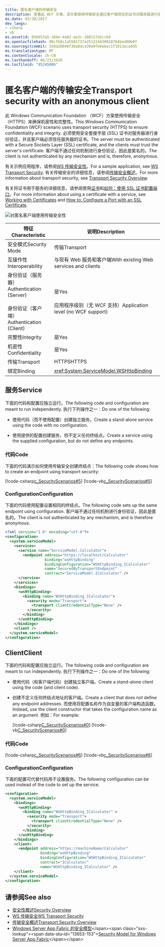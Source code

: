 ```yaml
---
title: 匿名客户端的传输安全
description: 查看此 WCF 方案，该方案使用传输安全通过客户端信任的证书对服务器进行身份验证。 未对客户端进行身份验证。
ms.date: 03/30/2017
dev_langs:
- csharp
- vb
ms.assetid: 056653a5-384e-4a02-ae3c-1b0157d2ccb4
ms.openlocfilehash: 08cfb8c1a5581f17a251224430018764bed80b0f
ms.sourcegitcommit: 358a28048f36a8dca39a9fe6e6ac1f1913acadd5
ms.translationtype: MT
ms.contentlocale: zh-CN
ms.lasthandoff: 06/23/2020
ms.locfileid: "85245006"
---
```

# <a name="transport-security-with-an-anonymous-client"></a><span data-ttu-id="13653-104">匿名客户端的传输安全</span><span class="sxs-lookup"><span data-stu-id="13653-104">Transport security with an anonymous client</span></span>

<span data-ttu-id="13653-105">此 Windows Communication Foundation （WCF）方案使用传输安全（HTTPS）来确保机密性和完整性。</span><span class="sxs-lookup"><span data-stu-id="13653-105">This Windows Communication Foundation (WCF) scenario uses transport security (HTTPS) to ensure confidentiality and integrity.</span></span> <span data-ttu-id="13653-106">必须使用安全套接字层 (SSL) 证书对服务器进行身份验证，并且客户端必须信任服务器的证书。</span><span class="sxs-lookup"><span data-stu-id="13653-106">The server must be authenticated with a Secure Sockets Layer (SSL) certificate, and the clients must trust the server's certificate.</span></span> <span data-ttu-id="13653-107">客户端不通过任何机制进行身份验证，因此是匿名的。</span><span class="sxs-lookup"><span data-stu-id="13653-107">The client is not authenticated by any mechanism and is, therefore, anonymous.</span></span>

<span data-ttu-id="13653-108">有关示例应用程序，请参阅[WS 传输安全性](../samples/ws-transport-security.md)。</span><span class="sxs-lookup"><span data-stu-id="13653-108">For a sample application, see [WS Transport Security](../samples/ws-transport-security.md).</span></span> <span data-ttu-id="13653-109">有关传输安全的详细信息，请参阅[传输安全概述](transport-security-overview.md)。</span><span class="sxs-lookup"><span data-stu-id="13653-109">For more information about transport security, see [Transport Security Overview](transport-security-overview.md).</span></span>

<span data-ttu-id="13653-110">有关将证书用于服务的详细信息，请参阅使用[证书](working-with-certificates.md)和[如何：使用 SSL 证书配置端口](how-to-configure-a-port-with-an-ssl-certificate.md)。</span><span class="sxs-lookup"><span data-stu-id="13653-110">For more information about using a certificate with a service, see [Working with Certificates](working-with-certificates.md) and [How to: Configure a Port with an SSL Certificate](how-to-configure-a-port-with-an-ssl-certificate.md).</span></span>

![对匿名客户端使用传输安全性](./media/8fa2e931-0cfb-4aaa-9272-91d652b85d8d.gif)

|<span data-ttu-id="13653-112">特征</span><span class="sxs-lookup"><span data-stu-id="13653-112">Characteristic</span></span>|<span data-ttu-id="13653-113">说明</span><span class="sxs-lookup"><span data-stu-id="13653-113">Description</span></span>|
|--------------------|-----------------|
|<span data-ttu-id="13653-114">安全模式</span><span class="sxs-lookup"><span data-stu-id="13653-114">Security Mode</span></span>|<span data-ttu-id="13653-115">传输</span><span class="sxs-lookup"><span data-stu-id="13653-115">Transport</span></span>|
|<span data-ttu-id="13653-116">互操作性</span><span class="sxs-lookup"><span data-stu-id="13653-116">Interoperability</span></span>|<span data-ttu-id="13653-117">与现有 Web 服务和客户端</span><span class="sxs-lookup"><span data-stu-id="13653-117">With existing Web services and clients</span></span>|
|<span data-ttu-id="13653-118">身份验证（服务器）</span><span class="sxs-lookup"><span data-stu-id="13653-118">Authentication (Server)</span></span><br /><br /> <span data-ttu-id="13653-119">身份验证（客户端）</span><span class="sxs-lookup"><span data-stu-id="13653-119">Authentication (Client)</span></span>|<span data-ttu-id="13653-120">是</span><span class="sxs-lookup"><span data-stu-id="13653-120">Yes</span></span><br /><br /> <span data-ttu-id="13653-121">应用程序级别（无 WCF 支持）</span><span class="sxs-lookup"><span data-stu-id="13653-121">Application level (no WCF support)</span></span>|
|<span data-ttu-id="13653-122">完整性</span><span class="sxs-lookup"><span data-stu-id="13653-122">Integrity</span></span>|<span data-ttu-id="13653-123">是</span><span class="sxs-lookup"><span data-stu-id="13653-123">Yes</span></span>|
|<span data-ttu-id="13653-124">机密性</span><span class="sxs-lookup"><span data-stu-id="13653-124">Confidentiality</span></span>|<span data-ttu-id="13653-125">是</span><span class="sxs-lookup"><span data-stu-id="13653-125">Yes</span></span>|
|<span data-ttu-id="13653-126">传输</span><span class="sxs-lookup"><span data-stu-id="13653-126">Transport</span></span>|<span data-ttu-id="13653-127">HTTPS</span><span class="sxs-lookup"><span data-stu-id="13653-127">HTTPS</span></span>|
|<span data-ttu-id="13653-128">绑定</span><span class="sxs-lookup"><span data-stu-id="13653-128">Binding</span></span>|<xref:System.ServiceModel.WSHttpBinding>|

## <a name="service"></a><span data-ttu-id="13653-129">服务</span><span class="sxs-lookup"><span data-stu-id="13653-129">Service</span></span>

<span data-ttu-id="13653-130">下面的代码和配置应独立运行。</span><span class="sxs-lookup"><span data-stu-id="13653-130">The following code and configuration are meant to run independently.</span></span> <span data-ttu-id="13653-131">执行下列操作之一：</span><span class="sxs-lookup"><span data-stu-id="13653-131">Do one of the following:</span></span>

- <span data-ttu-id="13653-132">使用代码（而不使用配置）创建独立服务。</span><span class="sxs-lookup"><span data-stu-id="13653-132">Create a stand-alone service using the code with no configuration.</span></span>

- <span data-ttu-id="13653-133">使用提供的配置创建服务，但不定义任何终结点。</span><span class="sxs-lookup"><span data-stu-id="13653-133">Create a service using the supplied configuration, but do not define any endpoints.</span></span>

### <a name="code"></a><span data-ttu-id="13653-134">代码</span><span class="sxs-lookup"><span data-stu-id="13653-134">Code</span></span>

<span data-ttu-id="13653-135">下面的代码演示如何使用传输安全创建终结点：</span><span class="sxs-lookup"><span data-stu-id="13653-135">The following code shows how to create an endpoint using transport security:</span></span>

[!code-csharp[c_SecurityScenarios#5](~/samples/snippets/csharp/VS_Snippets_CFX/c_securityscenarios/cs/source.cs#5)]
[!code-vb[c_SecurityScenarios#5](~/samples/snippets/visualbasic/VS_Snippets_CFX/c_securityscenarios/vb/source.vb#5)]

### <a name="configuration"></a><span data-ttu-id="13653-136">Configuration</span><span class="sxs-lookup"><span data-stu-id="13653-136">Configuration</span></span>

<span data-ttu-id="13653-137">下面的代码使用配置设置相同的终结点。</span><span class="sxs-lookup"><span data-stu-id="13653-137">The following code sets up the same endpoint using configuration.</span></span> <span data-ttu-id="13653-138">客户端不通过任何机制进行身份验证，因此是匿名的。</span><span class="sxs-lookup"><span data-stu-id="13653-138">The client is not authenticated by any mechanism, and is therefore anonymous.</span></span>

```xml
<?xml version="1.0" encoding="utf-8"?>
<configuration>
  <system.serviceModel>
    <services>
      <service name="ServiceModel.Calculator">
        <endpoint address="https://localhost/Calculator"
                  binding="wsHttpBinding"
                  bindingConfiguration="WSHttpBinding_ICalculator"
                  name="SecuredByTransportEndpoint"
                  contract="ServiceModel.ICalculator" />
      </service>
    </services>
    <bindings>
      <wsHttpBinding>
        <binding name="WSHttpBinding_ICalculator">
          <security mode="Transport">
            <transport clientCredentialType="None" />
          </security>
        </binding>
      </wsHttpBinding>
    </bindings>
    <client />
  </system.serviceModel>
</configuration>
```

## <a name="client"></a><span data-ttu-id="13653-139">Client</span><span class="sxs-lookup"><span data-stu-id="13653-139">Client</span></span>

<span data-ttu-id="13653-140">下面的代码和配置应独立运行。</span><span class="sxs-lookup"><span data-stu-id="13653-140">The following code and configuration are meant to run independently.</span></span> <span data-ttu-id="13653-141">执行下列操作之一：</span><span class="sxs-lookup"><span data-stu-id="13653-141">Do one of the following:</span></span>

- <span data-ttu-id="13653-142">使用代码（和客户端代码）创建独立客户端。</span><span class="sxs-lookup"><span data-stu-id="13653-142">Create a stand-alone client using the code (and client code).</span></span>

- <span data-ttu-id="13653-143">创建不定义任何终结点地址的客户端。</span><span class="sxs-lookup"><span data-stu-id="13653-143">Create a client that does not define any endpoint addresses.</span></span> <span data-ttu-id="13653-144">而使用将配置名称作为自变量的客户端构造函数。</span><span class="sxs-lookup"><span data-stu-id="13653-144">Instead, use the client constructor that takes the configuration name as an argument.</span></span> <span data-ttu-id="13653-145">例如：</span><span class="sxs-lookup"><span data-stu-id="13653-145">For example:</span></span>

     [!code-csharp[C_SecurityScenarios#0](~/samples/snippets/csharp/VS_Snippets_CFX/c_securityscenarios/cs/source.cs#0)]
     [!code-vb[C_SecurityScenarios#0](~/samples/snippets/visualbasic/VS_Snippets_CFX/c_securityscenarios/vb/source.vb#0)]

### <a name="code"></a><span data-ttu-id="13653-146">代码</span><span class="sxs-lookup"><span data-stu-id="13653-146">Code</span></span>

[!code-csharp[c_SecurityScenarios#6](~/samples/snippets/csharp/VS_Snippets_CFX/c_securityscenarios/cs/source.cs#6)]
[!code-vb[c_SecurityScenarios#6](~/samples/snippets/visualbasic/VS_Snippets_CFX/c_securityscenarios/vb/source.vb#6)]

### <a name="configuration"></a><span data-ttu-id="13653-147">Configuration</span><span class="sxs-lookup"><span data-stu-id="13653-147">Configuration</span></span>

<span data-ttu-id="13653-148">下面的配置可代替代码用于设置服务。</span><span class="sxs-lookup"><span data-stu-id="13653-148">The following configuration can be used instead of the code to set up the service.</span></span>

```xml
<configuration>
  <system.serviceModel>
    <bindings>
      <wsHttpBinding>
        <binding name="WSHttpBinding_ICalculator" >
          <security mode="Transport">
            <transport clientCredentialType="None" />
          </security>
        </binding>
      </wsHttpBinding>
    </bindings>
    <client>
      <endpoint address="https://machineName/Calculator"
                binding="wsHttpBinding"
                bindingConfiguration="WSHttpBinding_ICalculator"
                contract="ICalculator"
                name="WSHttpBinding_ICalculator" />
    </client>
  </system.serviceModel>
</configuration>
```

## <a name="see-also"></a><span data-ttu-id="13653-149">请参阅</span><span class="sxs-lookup"><span data-stu-id="13653-149">See also</span></span>

- [<span data-ttu-id="13653-150">安全性概述</span><span class="sxs-lookup"><span data-stu-id="13653-150">Security Overview</span></span>](security-overview.md)
- [<span data-ttu-id="13653-151">WS 传输安全</span><span class="sxs-lookup"><span data-stu-id="13653-151">WS Transport Security</span></span>](../samples/ws-transport-security.md)
- [<span data-ttu-id="13653-152">传输安全概述</span><span class="sxs-lookup"><span data-stu-id="13653-152">Transport Security Overview</span></span>](transport-security-overview.md)
- <span data-ttu-id="13653-153">[Windows Server App Fabric 的安全模型](https://docs.microsoft.com/previous-versions/appfabric/ee677202(v=azure.10))</span><span class="sxs-lookup"><span data-stu-id="13653-153">[Security Model for Windows Server App Fabric](https://docs.microsoft.com/previous-versions/appfabric/ee677202(v=azure.10))</span></span>
